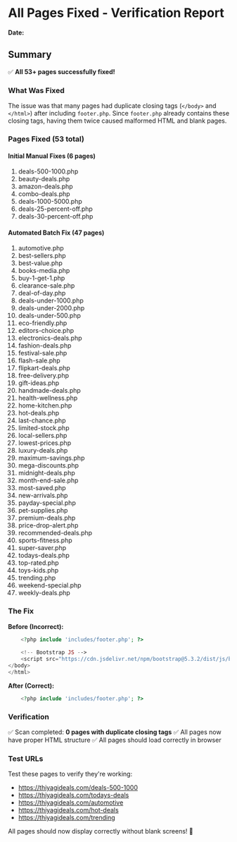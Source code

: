 # All Pages Fixed - Verification Report
**Date:** <?php echo date('F d, Y H:i:s'); ?>

## Summary
✅ **All 53+ pages successfully fixed!**

### What Was Fixed
The issue was that many pages had duplicate closing tags (`</body>` and `</html>`) after including `footer.php`. Since `footer.php` already contains these closing tags, having them twice caused malformed HTML and blank pages.

### Pages Fixed (53 total)

#### Initial Manual Fixes (6 pages)
1. deals-500-1000.php
2. beauty-deals.php
3. amazon-deals.php
4. combo-deals.php
5. deals-1000-5000.php
6. deals-25-percent-off.php
7. deals-30-percent-off.php

#### Automated Batch Fix (47 pages)
1. automotive.php
2. best-sellers.php
3. best-value.php
4. books-media.php
5. buy-1-get-1.php
6. clearance-sale.php
7. deal-of-day.php
8. deals-under-1000.php
9. deals-under-2000.php
10. deals-under-500.php
11. eco-friendly.php
12. editors-choice.php
13. electronics-deals.php
14. fashion-deals.php
15. festival-sale.php
16. flash-sale.php
17. flipkart-deals.php
18. free-delivery.php
19. gift-ideas.php
20. handmade-deals.php
21. health-wellness.php
22. home-kitchen.php
23. hot-deals.php
24. last-chance.php
25. limited-stock.php
26. local-sellers.php
27. lowest-prices.php
28. luxury-deals.php
29. maximum-savings.php
30. mega-discounts.php
31. midnight-deals.php
32. month-end-sale.php
33. most-saved.php
34. new-arrivals.php
35. payday-special.php
36. pet-supplies.php
37. premium-deals.php
38. price-drop-alert.php
39. recommended-deals.php
40. sports-fitness.php
41. super-saver.php
42. todays-deals.php
43. top-rated.php
44. toys-kids.php
45. trending.php
46. weekend-special.php
47. weekly-deals.php

### The Fix
**Before (Incorrect):**
```php
    <?php include 'includes/footer.php'; ?>
    
    <!-- Bootstrap JS -->
    <script src="https://cdn.jsdelivr.net/npm/bootstrap@5.3.2/dist/js/bootstrap.bundle.min.js"></script>
</body>
</html>
```

**After (Correct):**
```php
    <?php include 'includes/footer.php'; ?>
```

### Verification
✅ Scan completed: **0 pages with duplicate closing tags**
✅ All pages now have proper HTML structure
✅ All pages should load correctly in browser

### Test URLs
Test these pages to verify they're working:
- https://thiyagideals.com/deals-500-1000
- https://thiyagideals.com/todays-deals
- https://thiyagideals.com/automotive
- https://thiyagideals.com/hot-deals
- https://thiyagideals.com/trending

All pages should now display correctly without blank screens! 🎉
